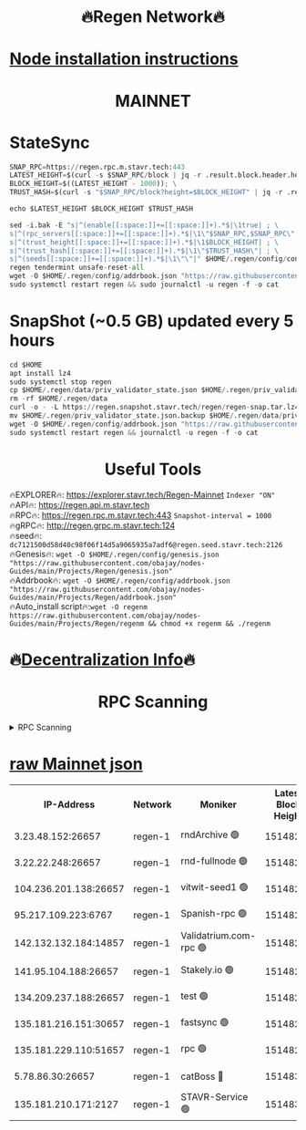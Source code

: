 <h1 align="center"> 🔥Regen Network🔥</h1>

[Node installation instructions](https://github.com/obajay/nodes-Guides/tree/main/Projects/Regen)
=
<h1 align="center"> MAINNET</h1>

# StateSync
```python
SNAP_RPC=https://regen.rpc.m.stavr.tech:443
LATEST_HEIGHT=$(curl -s $SNAP_RPC/block | jq -r .result.block.header.height); \
BLOCK_HEIGHT=$((LATEST_HEIGHT - 1000)); \
TRUST_HASH=$(curl -s "$SNAP_RPC/block?height=$BLOCK_HEIGHT" | jq -r .result.block_id.hash)

echo $LATEST_HEIGHT $BLOCK_HEIGHT $TRUST_HASH

sed -i.bak -E "s|^(enable[[:space:]]+=[[:space:]]+).*$|\1true| ; \
s|^(rpc_servers[[:space:]]+=[[:space:]]+).*$|\1\"$SNAP_RPC,$SNAP_RPC\"| ; \
s|^(trust_height[[:space:]]+=[[:space:]]+).*$|\1$BLOCK_HEIGHT| ; \
s|^(trust_hash[[:space:]]+=[[:space:]]+).*$|\1\"$TRUST_HASH\"| ; \
s|^(seeds[[:space:]]+=[[:space:]]+).*$|\1\"\"|" $HOME/.regen/config/config.toml
regen tendermint unsafe-reset-all
wget -O $HOME/.regen/config/addrbook.json "https://raw.githubusercontent.com/obajay/nodes-Guides/main/Projects/Regen/addrbook.json"
sudo systemctl restart regen && sudo journalctl -u regen -f -o cat
```
# SnapShot (~0.5 GB) updated every 5 hours
```python
cd $HOME
apt install lz4
sudo systemctl stop regen
cp $HOME/.regen/data/priv_validator_state.json $HOME/.regen/priv_validator_state.json.backup
rm -rf $HOME/.regen/data
curl -o - -L https://regen.snapshot.stavr.tech/regen/regen-snap.tar.lz4 | lz4 -c -d - | tar -x -C $HOME/.regen --strip-components 2
mv $HOME/.regen/priv_validator_state.json.backup $HOME/.regen/data/priv_validator_state.json
wget -O $HOME/.regen/config/addrbook.json "https://raw.githubusercontent.com/obajay/nodes-Guides/main/Projects/Regen/addrbook.json"
sudo systemctl restart regen && journalctl -u regen -f -o cat
```

 <h1 align="center"> Useful Tools</h1>

🔥EXPLORER🔥:     https://explorer.stavr.tech/Regen-Mainnet        `Indexer "ON"` \
🔥API🔥:          https://regen.api.m.stavr.tech \
🔥RPC🔥:          https://regen.rpc.m.stavr.tech:443              `Snapshot-interval = 1000` \
🔥gRPC🔥:         http://regen.grpc.m.stavr.tech:124 \
🔥seed🔥:      `dc7121500d58d40c98f06f14d5a9065935a7adf6@regen.seed.stavr.tech:2126` \
🔥Genesis🔥:   `wget -O $HOME/.regen/config/genesis.json "https://raw.githubusercontent.com/obajay/nodes-Guides/main/Projects/Regen/genesis.json"` \
🔥Addrbook🔥:  `wget -O $HOME/.regen/config/addrbook.json "https://raw.githubusercontent.com/obajay/nodes-Guides/main/Projects/Regen/addrbook.json"` \
🔥Auto_install script🔥:`wget -O regenm https://raw.githubusercontent.com/obajay/nodes-Guides/main/Projects/Regen/regenm && chmod +x regenm && ./regenm`

🔥[Decentralization Info](https://github.com/obajay/StateSync-snapshots/tree/main/Projects/Regen/Decentralization)🔥
=
<h1 align="center"> RPC Scanning</h1>

<details>
<summary>RPC Scanning</summary>

<h2 align="center"> We scan nodes in real time every 4 hours. And we provide the final result of RPC endpoints.
We cannot influence the operation of these nodes in any way. </h2>


```python
If Voting Power is higher than 0 --> then the Node is a validator of the network and may be subject to attack and be a potential threat to the chain.
```
```python
We marked such validators with a red symbol
```

</details>

[raw Mainnet json](https://rpc-check.regenm.stavr.tech/regenm/rpc-regenm-result.json)
=


<table><tr><th>IP-Address</th><th>Network</th><th>Moniker</th><th>Latest Block Height</th><th>Earliest Block Height</th><th>Catching Up</th><th>Tx Index</th><th>Voting Power</th><th>Scan Time</th></tr><tr><td>3.23.48.152:26657</td><td>regen-1</td><td>rndArchive 🟢</td><td>15148279</td><td>1</td><td>False</td><td>on</td><td>0</td><td>2024-03-16T13:20:23.743499345UTC</td></tr><tr><td>3.22.22.248:26657</td><td>regen-1</td><td>rnd-fullnode 🟢</td><td>15148277</td><td>4134001</td><td>False</td><td>on</td><td>0</td><td>2024-03-16T13:20:10.847146740UTC</td></tr><tr><td>104.236.201.138:26657</td><td>regen-1</td><td>vitwit-seed1 🟢</td><td>15148264</td><td>8943001</td><td>False</td><td>on</td><td>0</td><td>2024-03-16T13:18:54.846148299UTC</td></tr><tr><td>95.217.109.223:6767</td><td>regen-1</td><td>Spanish-rpc 🟢</td><td>15148290</td><td>10068001</td><td>False</td><td>on</td><td>0</td><td>2024-03-16T13:21:23.332126163UTC</td></tr><tr><td>142.132.132.184:14857</td><td>regen-1</td><td>Validatrium.com-rpc 🟢</td><td>15148291</td><td>11175001</td><td>False</td><td>on</td><td>0</td><td>2024-03-16T13:21:27.645853588UTC</td></tr><tr><td>141.95.104.188:26657</td><td>regen-1</td><td>Stakely.io 🟢</td><td>15148274</td><td>13442501</td><td>False</td><td>on</td><td>0</td><td>2024-03-16T13:19:53.668631035UTC</td></tr><tr><td>134.209.237.188:26657</td><td>regen-1</td><td>test 🟢</td><td>15148296</td><td>13992001</td><td>False</td><td>on</td><td>0</td><td>2024-03-16T13:22:01.276619207UTC</td></tr><tr><td>135.181.216.151:30657</td><td>regen-1</td><td>fastsync 🟢</td><td>15148283</td><td>14457001</td><td>False</td><td>off</td><td>0</td><td>2024-03-16T13:20:43.426368816UTC</td></tr><tr><td>135.181.229.110:51657</td><td>regen-1</td><td>rpc 🟢</td><td>15148273</td><td>14844001</td><td>False</td><td>on</td><td>0</td><td>2024-03-16T13:19:43.179552223UTC</td></tr><tr><td>5.78.86.30:26657</td><td>regen-1</td><td>catBoss 🔴</td><td>15148300</td><td>15111001</td><td>False</td><td>on</td><td>9026471547</td><td>2024-03-16T13:22:25.523233407UTC</td></tr><tr><td>135.181.210.171:2127</td><td>regen-1</td><td>STAVR-Service 🟢</td><td>15148303</td><td>15145001</td><td>False</td><td>on</td><td>0</td><td>2024-03-16T13:22:40.073398837UTC</td></tr></table>